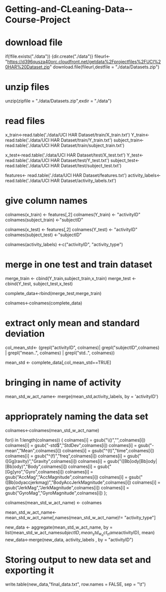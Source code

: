 # Getting-and-CLeaning-Data--Course-Project

# download file

if(!file.exists("./data")) 
{dir.create("./data")}
fileurl<- "https://d396qusza40orc.cloudfront.net/getdata%2Fprojectfiles%2FUCI%20HAR%20Dataset.zip"
download.file(fileurl,destfile = "./data/Datasets.zip")

# unzip files

unzip(zipfile = "./data/Datasets.zip",exdir = "./data")

# read files

x_train<-read.table('./data/UCI HAR Dataset/train/X_train.txt')
Y_train<-read.table('./data/UCI HAR Dataset/train/Y_train.txt')
subject_train<- read.table('./data/UCI HAR Dataset/train/subject_train.txt')

x_test<-read.table('./data/UCI HAR Dataset/test/X_test.txt')
Y_test<-read.table('./data/UCI HAR Dataset/test/Y_test.txt')
subject_test<- read.table('./data/UCI HAR Dataset/test/subject_test.txt')

features<- read.table('./data/UCI HAR Dataset/features.txt')
activity_labels<- read.table('./data/UCI HAR Dataset/activity_labels.txt')

# give column names
colnames(x_train) <- features[,2]
colnames(Y_train) <- "activityID"
colnames(subject_train) <-"subjectID"

colnames(x_test) <- features[,2]
colnames(Y_test) <- "activityID"
colnames(subject_test) <-"subjectID"

colnames(activity_labels) <-c("activityID", "activity_type")

# merge in one test and train dataset

merge_train <- cbind(Y_train,subject_train,x_train)
merge_test <-cbind(Y_test, subject_test,x_test)

complete_data<-rbind(merge_test,merge_train)

colnames<-colnames(complete_data)

# extract only mean and standard deviation

col_mean_std<- (grepl("activityID", colnames)| grepl("subjectID",colnames) | 
            grepl("mean..", colnames) | grepl("std..", colnames))          

mean_std <- complete_data[,col_mean_std==TRUE]

# bringing in name of activity

mean_std_w_act_name<- merge(mean_std,activity_labels, by = 'activityID')

# apprioprately naming the data set

colnames<-colnames(mean_std_w_act_name)

for(i in 1:length(colnames))
{
  colnames[i] = gsub("\\()","",colnames[i])
  colnames[i] = gsub("-std$","StdDev",colnames[i])
  colnames[i] = gsub("-mean","Mean",colnames[i])
  colnames[i] = gsub("^(t)","time",colnames[i])
  colnames[i] = gsub("^(f)","freq",colnames[i])
  colnames[i] = gsub("([Gg]ravity)","Gravity",colnames[i])
  colnames[i] = gsub("([Bb]ody[Bb]ody|[Bb]ody)","Body",colnames[i])
  colnames[i] = gsub("[Gg]yro","Gyro",colnames[i])
  colnames[i] = gsub("AccMag","AccMagnitude",colnames[i])
  colnames[i] = gsub("([Bb]odyaccjerkmag)","BodyAccJerkMagnitude",colnames[i])
  colnames[i] = gsub("JerkMag","JerkMagnitude",colnames[i])
  colnames[i] = gsub("GyroMag","GyroMagnitude",colnames[i])
};

colnames(mean_std_w_act_name) <- colnames

mean_std_w_act_name<- mean_std_w_act_name[,names(mean_std_w_act_name)!= "activity_type"]

new_data <- aggregate(mean_std_w_act_name,
                      by = list(mean_std_w_act_name$subjectID,mean_std_w_act_name$activityID),
                      mean)
new_data<-merge(new_data, activity_labels , by = "activityID")

# Storing output to new data set and exporting it

write.table(new_data,"final_data.txt", row.names = FALSE, sep = "\t")
